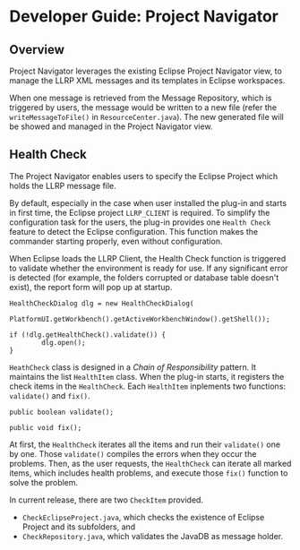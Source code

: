 # Developer Guide: Project Navigator #

## Overview ##

Project Navigator leverages the existing Eclipse Project Navigator view, to manage the LLRP XML messages and its templates in Eclipse workspaces.

When one message is retrieved from the Message Repository, which is triggered by users, the message would be written to a new file (refer the `writeMessageToFile()` in `ResourceCenter.java`). The new generated file will be showed and managed in the Project Navigator view.

## Health Check ##

The Project Navigator enables users to specify the Eclipse Project which holds the LLRP message file.

By default, especially in the case when user installed the plug-in and starts in first time, the Eclipse project `LLRP_CLIENT` is required. To simplify the configuration task for the users, the plug-in provides one `Health Check` feature to detect the Eclipse configuration. This function makes the commander starting properly, even without configuration.

When Eclipse loads the LLRP Client, the Health Check function is triggered to validate whether the environment is ready for use. If any significant error is detected (for example, the folders corrupted or database table doesn't exist), the report form will pop up at startup.

```
HealthCheckDialog dlg = new HealthCheckDialog(
        PlatformUI.getWorkbench().getActiveWorkbenchWindow().getShell());
        
if (!dlg.getHealthCheck().validate()) {
        dlg.open();
}
```

`HeathCheck` class is designed in a _Chain of Responsibility_ pattern. It maintains the list `HealthItem` class. When the plug-in starts, it registers the check items in the `HealthCheck`. Each `HealthItem` inplements two functions: `validate()` and `fix()`.

```
public boolean validate();

public void fix();
```

At first, the `HealthCheck` iterates all the items and run their `validate()` one by one. Those `validate()` compiles the errors when they occur the problems. Then, as the user requests, the `HealthCheck` can iterate all marked items, which includes health problems, and execute those `fix()` function to solve the problem.

In current release, there are two `CheckItem` provided.

  * `CheckEclipseProject.java`, which checks the existence of Eclipse Project and its subfolders, and
  * `CheckRepository.java`, which validates the JavaDB as message holder.